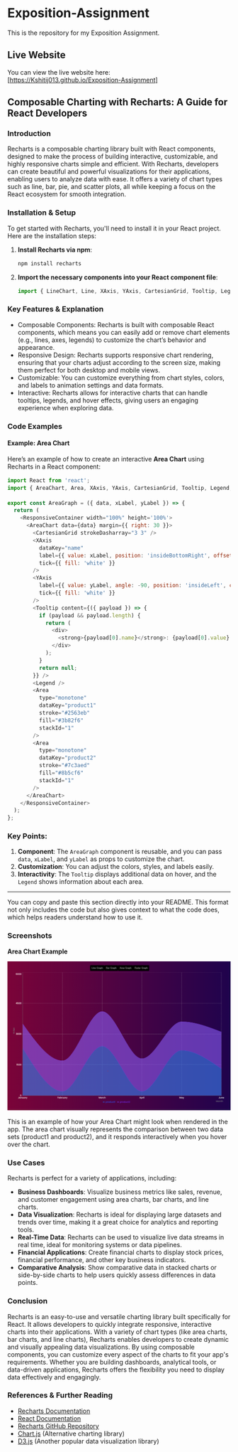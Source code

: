# Exposition-Assignment

This is the repository for my Exposition Assignment.

## Live Website

You can view the live website here:  
[https://Kshitij013.github.io/Exposition-Assignment]

## Composable Charting with Recharts: A Guide for React Developers

### Introduction

Recharts is a composable charting library built with React components, designed to make the process of building interactive, customizable, and highly responsive charts simple and efficient. With Recharts, developers can create beautiful and powerful visualizations for their applications, enabling users to analyze data with ease. It offers a variety of chart types such as line, bar, pie, and scatter plots, all while keeping a focus on the React ecosystem for smooth integration.

### Installation & Setup

To get started with Recharts, you'll need to install it in your React project. Here are the installation steps:

1. **Install Recharts via npm**:

   ```bash
   npm install recharts
2. **Import the necessary components into your React component file**:

   ```javascript
   import { LineChart, Line, XAxis, YAxis, CartesianGrid, Tooltip, Legend, ResponsiveContainer } from 'recharts';
### Key Features & Explanation
* Composable Components: Recharts is built with composable React components, which means you can easily add or remove chart elements (e.g., lines, axes, legends) to customize the chart’s behavior and appearance.
* Responsive Design: Recharts supports responsive chart rendering, ensuring that your charts adjust according to the screen size, making them perfect for both desktop and mobile views.
* Customizable: You can customize everything from chart styles, colors, and labels to animation settings and data formats.
* Interactive: Recharts allows for interactive charts that can handle tooltips, legends, and hover effects, giving users an engaging experience when exploring data.

### Code Examples

#### Example: Area Chart

Here’s an example of how to create an interactive **Area Chart** using Recharts in a React component:

```javascript
import React from 'react';
import { AreaChart, Area, XAxis, YAxis, CartesianGrid, Tooltip, Legend, ResponsiveContainer } from 'recharts';

export const AreaGraph = ({ data, xLabel, yLabel }) => {
  return (
    <ResponsiveContainer width="100%" height='100%'>
      <AreaChart data={data} margin={{ right: 30 }}>
        <CartesianGrid strokeDasharray="3 3" />
        <XAxis 
          dataKey="name" 
          label={{ value: xLabel, position: 'insideBottomRight', offset: -10, color:'#000000' }} 
          tick={{ fill: 'white' }} 
        />
        <YAxis 
          label={{ value: yLabel, angle: -90, position: 'insideLeft', color:'#000000' }} 
          tick={{ fill: 'white' }} 
        />
        <Tooltip content={({ payload }) => {
          if (payload && payload.length) {
            return (
              <div>
                <strong>{payload[0].name}</strong>: {payload[0].value}
              </div>
            );
          }
          return null;
        }} />
        <Legend />
        <Area
          type="monotone"
          dataKey="product1"
          stroke="#2563eb"
          fill="#3b82f6"
          stackId="1"
        />
        <Area
          type="monotone"
          dataKey="product2"
          stroke="#7c3aed"
          fill="#8b5cf6"
          stackId="1"
        />
      </AreaChart>
    </ResponsiveContainer>
  );
};
```
### Key Points:

1. **Component**: The `AreaGraph` component is reusable, and you can pass `data`, `xLabel`, and `yLabel` as props to customize the chart.
2. **Customization**: You can adjust the colors, styles, and labels easily.
3. **Interactivity**: The `Tooltip` displays additional data on hover, and the `Legend` shows information about each area.

---

You can copy and paste this section directly into your README. This format not only includes the code but also gives context to what the code does, which helps readers understand how to use it.

### Screenshots

**Area Chart Example**

![Area Chart Example](./images/Screenshot%202025-02-25%20184837.png)

This is an example of how your Area Chart might look when rendered in the app. The area chart visually represents the comparison between two data sets (product1 and product2), and it responds interactively when you hover over the chart.

### Use Cases

Recharts is perfect for a variety of applications, including:

- **Business Dashboards**: Visualize business metrics like sales, revenue, and customer engagement using area charts, bar charts, and line charts.
- **Data Visualization**: Recharts is ideal for displaying large datasets and trends over time, making it a great choice for analytics and reporting tools.
- **Real-Time Data**: Recharts can be used to visualize live data streams in real time, ideal for monitoring systems or data pipelines.
- **Financial Applications**: Create financial charts to display stock prices, financial performance, and other key business indicators.
- **Comparative Analysis**: Show comparative data in stacked charts or side-by-side charts to help users quickly assess differences in data points.

### Conclusion

Recharts is an easy-to-use and versatile charting library built specifically for React. It allows developers to quickly integrate responsive, interactive charts into their applications. With a variety of chart types (like area charts, bar charts, and line charts), Recharts enables developers to create dynamic and visually appealing data visualizations. By using composable components, you can customize every aspect of the charts to fit your app's requirements. Whether you are building dashboards, analytical tools, or data-driven applications, Recharts offers the flexibility you need to display data effectively and engagingly.

### References & Further Reading

- [Recharts Documentation](https://recharts.org/en-US/)
- [React Documentation](https://reactjs.org/docs/getting-started.html)
- [Recharts GitHub Repository](https://github.com/recharts/recharts)
- [Chart.js](https://www.chartjs.org/) (Alternative charting library)
- [D3.js](https://d3js.org/) (Another popular data visualization library)




